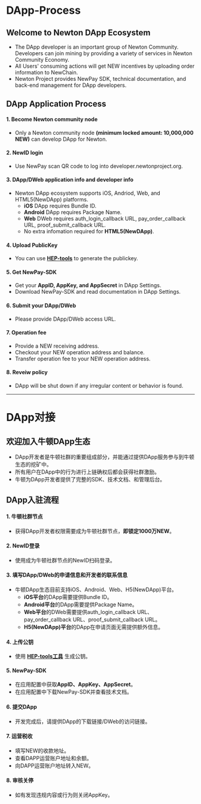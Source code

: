 # DApp-Process

## Welcome to Newton DApp Ecosystem

* The DApp developer is an important group of Newton Community. Developers can join mining by providing a variety of services in Newton Community Economy.
* All Users' consuming actions will get NEW incentives by uploading order information to NewChain.
* Newton Project provides NewPay SDK, technical documentation, and back-end management for DApp developers.

## DApp Application Process

#### 1. Become Newton community node
* Only a Newton community node **(minimum locked amount: 10,000,000 NEW)** can develop DApp for Newton.

#### 2. NewID login
* Use NewPay scan QR code to log into developer.newtonproject.org.

#### 3. DApp/DWeb application info and developer info
* Newton DApp ecosystem supports iOS, Andriod, Web, and HTML5(NewDApp) platforms.
	* **iOS** DApp requires Bundle ID.
	* **Android** DApp requires Package Name.
	* **Web** DWeb requires auth_login_callback URL, pay_order_callback URL, proof_submit_callback URL.
	* No extra infomation required for **HTML5(NewDApp)**.

#### 4. Upload PublicKey
* You can use **[HEP-tools](https://github.com/newtonproject/hep-tools)** to generate the publickey.

#### 5. Get NewPay-SDK
* Get your **AppID, AppKey, and AppSecret** in DApp Settings.
* Download NewPay-SDK and read documentation in DApp Settings.

#### 6. Submit your DApp/DWeb
* Please provide DApp/DWeb access URL.

#### 7. Operation fee
* Provide a NEW receiving address.
* Checkout your NEW operation address and balance.
* Transfer operation fee to your NEW operation address.

#### 8. Reveiw policy
* DApp will be shut down if any irregular content or behavior is found.

---

# DApp对接

## 欢迎加入牛顿DApp生态

* DApp开发者是牛顿社群的重要组成部分，并能通过提供DApp服务参与到牛顿生态的挖矿中。
* 所有用户在DApp中的行为进行上链确权后都会获得社群激励。
* 牛顿为DApp开发者提供了完整的SDK、技术文档、和管理后台。

## DApp入驻流程

#### 1. 牛顿社群节点
* 获得DApp开发者权限需要成为牛顿社群节点，**即锁定1000万NEW**。

#### 2. NewID登录
* 使用成为牛顿社群节点的NewID扫码登录。

#### 3. 填写DApp/DWeb的申请信息和开发者的联系信息
* 牛顿DApp生态目前支持iOS、Android、Web、H5(NewDApp)平台。
	* **iOS平台**的DApp需要提供Bundle ID。
	* **Android平台**的DApp需要提供Package Name。
	* **Web平台**的DWeb需要提供auth_login_callback URL、pay_order_callback URL、proof_submit_callback URL。
	* **H5(NewDApp)平台**的DApp在申请页面无需提供额外信息。

#### 4. 上传公钥
* 使用 **[HEP-tools工具](https://github.com/newtonproject/hep-tools)** 生成公钥。

#### 5. NewPay-SDK
* 在应用配置中获取**AppID、AppKey、AppSecret**。
* 在应用配置中下载NewPay-SDK并查看技术文档。

#### 6. 提交DApp
* 开发完成后，请提供DApp的下载链接/DWeb的访问链接。

#### 7. 运营税收
* 填写NEW的收款地址。
* 查看DAPP运营账户地址和余额。
* 向DAPP运营账户地址转入NEW。

#### 8. 审核关停
* 如有发现违规内容或行为则关闭AppKey。
